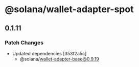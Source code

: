 # @solana/wallet-adapter-spot

## 0.1.11

### Patch Changes

-   Updated dependencies [353f2a5c]
    -   @solana/wallet-adapter-base@0.9.19
